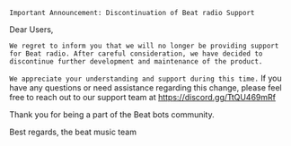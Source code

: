 ``Important Announcement: Discontinuation of Beat radio Support``

Dear Users,

``We regret to inform you that we will no longer be providing support for Beat radio. After careful consideration, we have decided to discontinue further development and maintenance of the product.``

``We appreciate your understanding and support during this time.`` If you have any questions or need assistance regarding this change, please feel free to reach out to our support team at https://discord.gg/TtQU469mRf

Thank you for being a part of the Beat bots community.

Best regards, the beat music team
